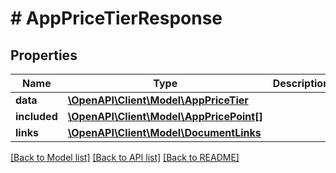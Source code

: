 # # AppPriceTierResponse

## Properties

Name | Type | Description | Notes
------------ | ------------- | ------------- | -------------
**data** | [**\OpenAPI\Client\Model\AppPriceTier**](AppPriceTier.md) |  | 
**included** | [**\OpenAPI\Client\Model\AppPricePoint[]**](AppPricePoint.md) |  | [optional] 
**links** | [**\OpenAPI\Client\Model\DocumentLinks**](DocumentLinks.md) |  | 

[[Back to Model list]](../../README.md#documentation-for-models) [[Back to API list]](../../README.md#documentation-for-api-endpoints) [[Back to README]](../../README.md)


